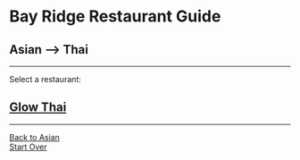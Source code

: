 # Bay Ridge Restaurant Guide
## Asian --> Thai
---
Select a restaurant:
## [Glow Thai](http://glowthai.com/)
---
[Back to Asian](../asain.md)  
[Start Over](../home.md)